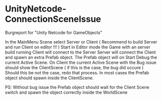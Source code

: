 # UnityNetcode-ConnectionSceneIssue
Burgreport for "Unity Netcode for GameObjects"

In the MainMenu Scene select Server or Client ( Recommend to build Server and run Client on editor !!! )
Start in Editor mode the Game with an server build running
Client will connect to the Server
Server will connect the Client and spawn an extra Prefab object.
The Prefab object will on Start Debug the current Active Scene.
On Client the current Active Scene with the Bug issue should show the ClientScene ( if this is the case, the bug did occure )
Should this be not the case, redo that process. In most cases the Prefab object should spawn inside the ClientScene.

PS: Without bug issue the Prefab object should wait for the Client Scene switch and spawn the object correctly inside the WorldScene
